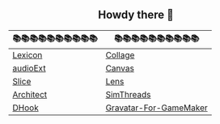 <h2 align="center"> Howdy there 👋 </h2>

| 📚📚📚📚📚📚📚📚📚📚 |  📚📚📚📚📚📚📚📚📚📚  |
| ----------- | ----------- |
| [Lexicon](https://github.com/tabularelf/lexicon)| [Collage](https://github.com/tabularelf/Collage)|
| [audioExt](https://github.com/tabularelf/audioExt)| [Canvas](https://github.com/tabularelf/Canvas)|
| [Slice](https://github.com/tabularelf/audioExt)| [Lens](https://github.com/tabularelf/Canvas)|
| [Architect](https://github.com/tabularelf/Architect)| [SimThreads](https://github.com/tabularelf/SimThreads)|
| [DHook](https://github.com/tabularelf/DHook)| [Gravatar-For-GameMaker](https://github.com/tabularelf/Gravatar-For-GameMaker)|
